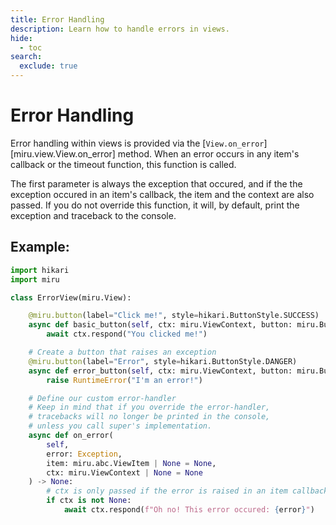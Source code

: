 ```yaml
---
title: Error Handling
description: Learn how to handle errors in views.
hide:
  - toc
search:
  exclude: true
---
```


# Error Handling

Error handling within views is provided via the [`View.on_error`][miru.view.View.on_error] method.
When an error occurs in any item's callback or the timeout function, this function is called.

The first parameter is always the exception that occured, and if the the exception occured in an
item's callback, the item and the context are also passed. If you do not override this function,
it will, by default, print the exception and traceback to the console.

## Example:

```py
import hikari
import miru

class ErrorView(miru.View):

    @miru.button(label="Click me!", style=hikari.ButtonStyle.SUCCESS)
    async def basic_button(self, ctx: miru.ViewContext, button: miru.Button) -> None:
        await ctx.respond("You clicked me!")

    # Create a button that raises an exception
    @miru.button(label="Error", style=hikari.ButtonStyle.DANGER)
    async def error_button(self, ctx: miru.ViewContext, button: miru.Button) -> None:
        raise RuntimeError("I'm an error!")

    # Define our custom error-handler
    # Keep in mind that if you override the error-handler,
    # tracebacks will no longer be printed in the console,
    # unless you call super's implementation.
    async def on_error(
        self,
        error: Exception,
        item: miru.abc.ViewItem | None = None,
        ctx: miru.ViewContext | None = None
    ) -> None:
        # ctx is only passed if the error is raised in an item callback
        if ctx is not None:
            await ctx.respond(f"Oh no! This error occured: {error}")
```
